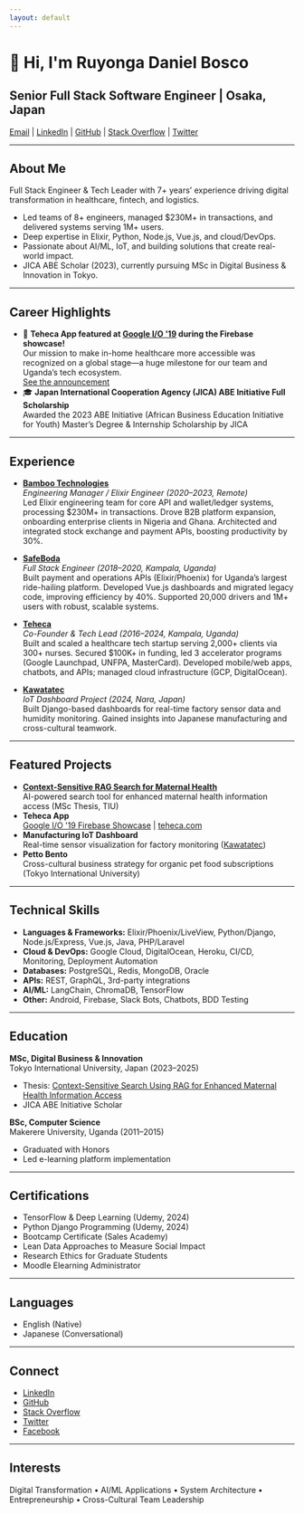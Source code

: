 ```yaml
---
layout: default
---
```


# 👋 Hi, I'm Ruyonga Daniel Bosco

## Senior Full Stack Software Engineer | Osaka, Japan  
[Email](mailto:druyonga@gmail.com) | [LinkedIn](https://linkedin.com/in/ruyonga) | [GitHub](https://github.com/ruyonga) | [Stack Overflow](https://stackoverflow.com/users/1706878/ruyonga) | [Twitter](https://twitter.com/ruyonga)

---

## About Me

Full Stack Engineer & Tech Leader with 7+ years’ experience driving digital transformation in healthcare, fintech, and logistics.  
- Led teams of 8+ engineers, managed $230M+ in transactions, and delivered systems serving 1M+ users.
- Deep expertise in Elixir, Python, Node.js, Vue.js, and cloud/DevOps.
- Passionate about AI/ML, IoT, and building solutions that create real-world impact.
- JICA ABE Scholar (2023), currently pursuing MSc in Digital Business & Innovation in Tokyo.

---

## Career Highlights

- 🚀 **Teheca App featured at [Google I/O '19](https://www.youtube.com/watch?v=x8qTEMkZCPs) during the Firebase showcase!**  
  Our mission to make in-home healthcare more accessible was recognized on a global stage—a huge milestone for our team and Uganda’s tech ecosystem.  
  [See the announcement](https://www.linkedin.com/posts/ruyonga_teheca-googlelaunchpad-startups-activity-6381734987405803520-XYSs?utm_source=share&utm_medium=member_desktop&rcm=ACoAAA4GqEgBob0MJFAGvsfF__dZTNOwXkQXDuE)
- 🎓 **Japan International Cooperation Agency (JICA) ABE Initiative Full Scholarship**  
  Awarded the 2023 ABE Initiative (African Business Education Initiative for Youth) Master’s Degree & Internship Scholarship by JICA

---

## Experience

- **[Bamboo Technologies](https://investbamboo.com)**  
  *Engineering Manager / Elixir Engineer (2020–2023, Remote)*  
  Led Elixir engineering team for core API and wallet/ledger systems, processing $230M+ in transactions. Drove B2B platform expansion, onboarding enterprise clients in Nigeria and Ghana. Architected and integrated stock exchange and payment APIs, boosting productivity by 30%.

- **[SafeBoda](https://safeboda.com)**  
  *Full Stack Engineer (2018–2020, Kampala, Uganda)*  
  Built payment and operations APIs (Elixir/Phoenix) for Uganda’s largest ride-hailing platform. Developed Vue.js dashboards and migrated legacy code, improving efficiency by 40%. Supported 20,000 drivers and 1M+ users with robust, scalable systems.

- **[Teheca](https://teheca.com)**  
  *Co-Founder & Tech Lead (2016–2024, Kampala, Uganda)*  
  Built and scaled a healthcare tech startup serving 2,000+ clients via 300+ nurses. Secured $100K+ in funding, led 3 accelerator programs (Google Launchpad, UNFPA, MasterCard). Developed mobile/web apps, chatbots, and APIs; managed cloud infrastructure (GCP, DigitalOcean).

- **[Kawatatec](https://kawatatec.com)**  
  *IoT Dashboard Project (2024, Nara, Japan)*  
  Built Django-based dashboards for real-time factory sensor data and humidity monitoring. Gained insights into Japanese manufacturing and cross-cultural teamwork.

---

## Featured Projects

- **[Context-Sensitive RAG Search for Maternal Health](https://nurva.teheca.com)**  
  AI-powered search tool for enhanced maternal health information access (MSc Thesis, TIU)
- **Teheca App**  
  [Google I/O '19 Firebase Showcase](https://www.youtube.com/watch?v=x8qTEMkZCPs) | [teheca.com](https://teheca.com)
- **Manufacturing IoT Dashboard**  
  Real-time sensor visualization for factory monitoring ([Kawatatec](https://kawatatec.com))
- **Petto Bento**  
  Cross-cultural business strategy for organic pet food subscriptions (Tokyo International University)

---

## Technical Skills

- **Languages & Frameworks:** Elixir/Phoenix/LiveView, Python/Django, Node.js/Express, Vue.js, Java, PHP/Laravel
- **Cloud & DevOps:** Google Cloud, DigitalOcean, Heroku, CI/CD, Monitoring, Deployment Automation
- **Databases:** PostgreSQL, Redis, MongoDB, Oracle
- **APIs:** REST, GraphQL, 3rd-party integrations
- **AI/ML:** LangChain, ChromaDB, TensorFlow
- **Other:** Android, Firebase, Slack Bots, Chatbots, BDD Testing

---

## Education

**MSc, Digital Business & Innovation**  
Tokyo International University, Japan (2023–2025)  
- Thesis: [Context-Sensitive Search Using RAG for Enhanced Maternal Health Information Access](https://nurva.teheca.com)  
- JICA ABE Initiative Scholar

**BSc, Computer Science**  
Makerere University, Uganda (2011–2015)  
- Graduated with Honors  
- Led e-learning platform implementation

---

## Certifications

- TensorFlow & Deep Learning (Udemy, 2024)
- Python Django Programming (Udemy, 2024)
- Bootcamp Certificate (Sales Academy)
- Lean Data Approaches to Measure Social Impact
- Research Ethics for Graduate Students
- Moodle Elearning Administrator

---

## Languages

- English (Native)
- Japanese (Conversational)

---

## Connect

- [LinkedIn](https://linkedin.com/in/ruyonga)
- [GitHub](https://github.com/ruyonga)
- [Stack Overflow](https://stackoverflow.com/users/1706878/ruyonga)
- [Twitter](https://twitter.com/ruyonga)
- [Facebook](https://facebook.com/ruyonga.dan)

---

## Interests

Digital Transformation • AI/ML Applications • System Architecture • Entrepreneurship • Cross-Cultural Team Leadership
